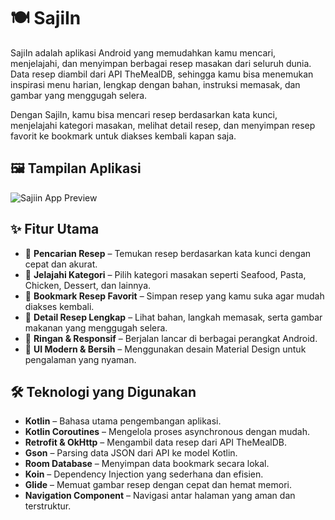 # 🍽️ SajiIn
SajiIn adalah aplikasi Android yang memudahkan kamu mencari, menjelajahi, dan menyimpan berbagai resep masakan dari seluruh dunia. Data resep diambil dari API TheMealDB, sehingga kamu bisa menemukan inspirasi menu harian, lengkap dengan bahan, instruksi memasak, dan gambar yang menggugah selera.

Dengan SajiIn, kamu bisa mencari resep berdasarkan kata kunci, menjelajahi kategori masakan, melihat detail resep, dan menyimpan resep favorit ke bookmark untuk diakses kembali kapan saja.

## 🖼️ Tampilan Aplikasi

![Sajiin App Preview](https://github.com/user-attachments/assets/8aadf267-d958-4dae-a0c6-402cae247801)

## ✨ Fitur Utama
- 🔎 **Pencarian Resep** – Temukan resep berdasarkan kata kunci dengan cepat dan akurat.
- 📂 **Jelajahi Kategori** – Pilih kategori masakan seperti Seafood, Pasta, Chicken, Dessert, dan lainnya.
- 📌 **Bookmark Resep Favorit** – Simpan resep yang kamu suka agar mudah diakses kembali.
- 📜 **Detail Resep Lengkap** – Lihat bahan, langkah memasak, serta gambar makanan yang menggugah selera.
- 🚀 **Ringan & Responsif** – Berjalan lancar di berbagai perangkat Android.
- 🎨 **UI Modern & Bersih** – Menggunakan desain Material Design untuk pengalaman yang nyaman.

## 🛠️ Teknologi yang Digunakan
- **Kotlin** – Bahasa utama pengembangan aplikasi.
- **Kotlin Coroutines** – Mengelola proses asynchronous dengan mudah.
- **Retrofit & OkHttp** – Mengambil data resep dari API TheMealDB.
- **Gson** – Parsing data JSON dari API ke model Kotlin.
- **Room Database** – Menyimpan data bookmark secara lokal.
- **Koin** – Dependency Injection yang sederhana dan efisien.
- **Glide** – Memuat gambar resep dengan cepat dan hemat memori.
- **Navigation Component** – Navigasi antar halaman yang aman dan terstruktur.

